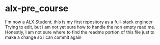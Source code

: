 # alx-pre_course
I'm now a ALX Student, this is my first repository as a full-stack engineer
Trying to edit, but i am not yet sure how to handle the non empty read me. Honestly, I am not sure where to find the readme portion of this file
just to make a change so i can commit again
